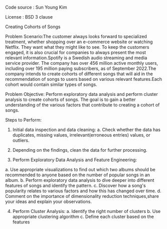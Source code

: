 Code source : Sun Young Kim

License : BSD 3 clause

Creating Cohorts of Songs

Problem Scenario:The customer always looks forward to specialized treatment, whether shopping over an e-commerce website or watching Netflix. They want what they might like to see. To keep the customers engaged, it is also crucial for companies to always present the most relevant information.Spotify is a Swedish audio streaming and media service provider. The company has over 456 million active monthly users, including over 195 million paying subscribers, as of September 2022.The company intends to create cohorts of different songs that will aid in the recommendation of songs to users based on various relevant features.Each cohort would contain similar types of songs.

Problem Objective:
Perform exploratory data analysis and perform cluster analysis to create cohorts of songs. The goal is to gain a better understanding of the various factors that contribute to creating a cohort of songs.

Steps to Perform:

1. Initial data inspection and data cleaning:
  a. Check whether the data has duplicates, missing values, irrelevant(erroneous entries) values, or outliers.

2. Depending on the findings, clean the data for further processing.

3. Perform Exploratory Data Analysis and Feature Engineering:

  a. Use appropriate visualizations to find out which two albums should be recommended to anyone based on the number of popular songs in an album.
  b. Perform exploratory data analysis to dive deeper into different features of songs and identify the pattern.
  c. Discover how a song's popularity relates to various factors and how this has changed over time.
  d. Comment on the importance of dimensionality reduction techniques,share your ideas and explain your observations.

4. Perform Cluster Analysis:
  a. Identify the right number of clusters
  b. Use appropriate clustering algorithm
  c. Define each cluster based on the features
